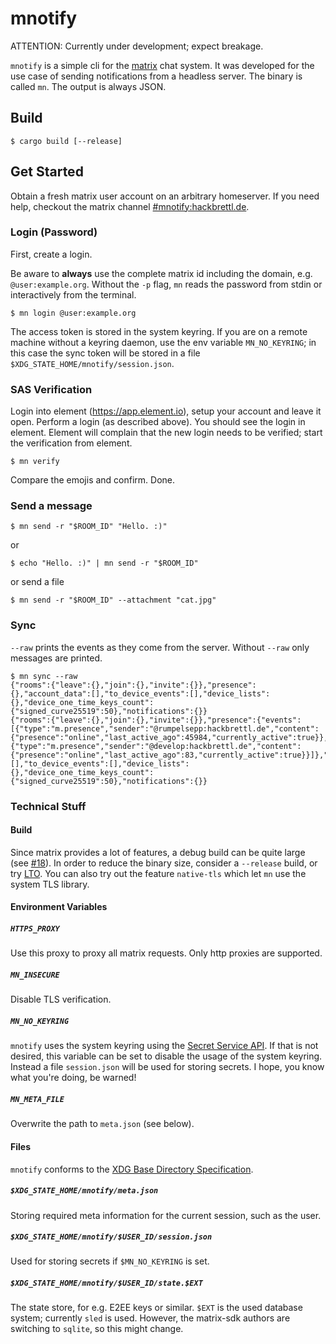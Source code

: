 # mnotify

ATTENTION: Currently under development; expect breakage.

`mnotify` is a simple cli for the [matrix](https://matrix.org) chat system.
It was developed for the use case of sending notifications from a headless server.
The binary is called `mn`.
The output is always JSON.

## Build

```
$ cargo build [--release]
```

## Get Started

Obtain a fresh matrix user account on an arbitrary homeserver.
If you need help, checkout the matrix channel [#mnotify:hackbrettl.de](https://matrix.to/#/#mnotify:hackbrettl.de).

### Login (Password)

First, create a login.

Be aware to **always** use the complete matrix id including the domain, e.g. `@user:example.org`.
Without the `-p` flag, `mn` reads the password from stdin or interactively from the terminal.

```
$ mn login @user:example.org
```

The access token is stored in the system keyring.
If you are on a remote machine without a keyring daemon, use the env variable `MN_NO_KEYRING`;
in this case the sync token will be stored in a file `$XDG_STATE_HOME/mnotify/session.json`.

### SAS Verification

Login into element (https://app.element.io), setup your account and leave it open.
Perform a login (as described above).
You should see the login in element.
Element will complain that the new login needs to be verified; start the verification from element.

```
$ mn verify
```

Compare the emojis and confirm. Done.

### Send a message

```
$ mn send -r "$ROOM_ID" "Hello. :)"
```

or

```
$ echo "Hello. :)" | mn send -r "$ROOM_ID"
```

or send a file

```
$ mn send -r "$ROOM_ID" --attachment "cat.jpg"
```

### Sync

`--raw` prints the events as they come from the server.
Without `--raw` only messages are printed.

```
$ mn sync --raw
{"rooms":{"leave":{},"join":{},"invite":{}},"presence":{},"account_data":[],"to_device_events":[],"device_lists":{},"device_one_time_keys_count":{"signed_curve25519":50},"notifications":{}}
{"rooms":{"leave":{},"join":{},"invite":{}},"presence":{"events":[{"type":"m.presence","sender":"@rumpelsepp:hackbrettl.de","content":{"presence":"online","last_active_ago":45984,"currently_active":true}},{"type":"m.presence","sender":"@develop:hackbrettl.de","content":{"presence":"online","last_active_ago":83,"currently_active":true}}]},"account_data":[],"to_device_events":[],"device_lists":{},"device_one_time_keys_count":{"signed_curve25519":50},"notifications":{}}
```

### Technical Stuff

#### Build

Since matrix provides a lot of features, a debug build can be quite large (see [#18](https://github.com/rumpelsepp/mnotify/issues/18)).
In order to reduce the binary size, consider a `--release` build, or try [LTO](https://doc.rust-lang.org/cargo/reference/profiles.html#lto).
You can also try out the feature `native-tls` which let `mn` use the system TLS library.

#### Environment Variables

##### `HTTPS_PROXY`

Use this proxy to proxy all matrix requests.
Only http proxies are supported.

##### `MN_INSECURE`

Disable TLS verification.

##### `MN_NO_KEYRING`

`mnotify` uses the system keyring using the [Secret Service API](https://specifications.freedesktop.org/secret-service/latest/).
If that is not desired, this variable can be set to disable the usage of the system keyring.
Instead a file `session.json` will be used for storing secrets.
I hope, you know what you're doing, be warned!

##### `MN_META_FILE`

Overwrite the path to `meta.json` (see below).

#### Files

`mnotify` conforms to the [XDG Base Directory Specification](https://specifications.freedesktop.org/basedir-spec/basedir-spec-latest.html).

##### `$XDG_STATE_HOME/mnotify/meta.json`

Storing required meta information for the current session, such as the user.

##### `$XDG_STATE_HOME/mnotify/$USER_ID/session.json`

Used for storing secrets if `$MN_NO_KEYRING` is set.

##### `$XDG_STATE_HOME/mnotify/$USER_ID/state.$EXT`

The state store, for e.g. E2EE keys or similar.
`$EXT` is the used database system; currently `sled` is used.
However, the matrix-sdk authors are switching to `sqlite`, so this might change.
